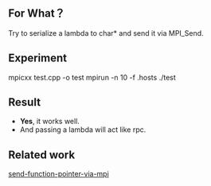 ## For What？

Try to serialize a lambda to char\* and send it via MPI\_Send. 

## Experiment

mpicxx test.cpp -o test
mpirun -n 10 -f .hosts ./test

## Result

- **Yes**, it works well.
- And passing a lambda will act like rpc.

## Related work
[send-function-pointer-via-mpi](http://stackoverflow.com/questions/39970389/send-function-pointer-via-mpi)

